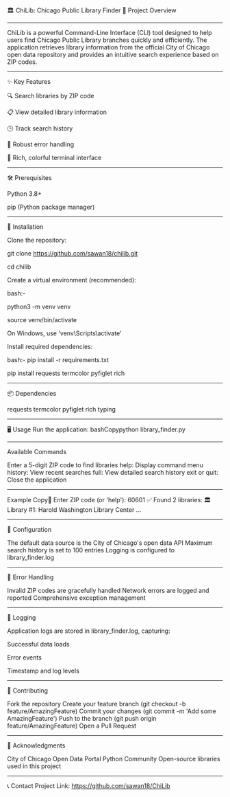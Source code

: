 🏛️ ChiLib: Chicago Public Library Finder
📝 Project Overview

---

ChiLib is a powerful Command-Line Interface (CLI) tool designed to help users find Chicago Public Library branches quickly and efficiently. The application retrieves library information from the official City of Chicago open data repository and provides an intuitive search experience based on ZIP codes.

---

✨ Key Features

🔍 Search libraries by ZIP code

📋 View detailed library information

🕒 Track search history

🚨 Robust error handling

🌈 Rich, colorful terminal interface

---

🛠️ Prerequisites

Python 3.8+

pip (Python package manager)

---

🚀 Installation

Clone the repository:

git clone https://github.com/sawan18/chilib.git

cd chilib

Create a virtual environment (recommended):

bash:-

python3 -m venv venv

source venv/bin/activate

On Windows, use 'venv\Scripts\activate'

Install required dependencies:

bash:-
pip install -r requirements.txt

pip install requests termcolor pyfiglet rich

---

📦 Dependencies

requests
termcolor
pyfiglet
rich
typing

---

🖥️ Usage
Run the application:
bashCopypython library_finder.py

---

Available Commands

Enter a 5-digit ZIP code to find libraries
help: Display command menu
history: View recent searches
full: View detailed search history
exit or quit: Close the application

---

Example
Copy📮 Enter ZIP code (or 'help'): 60601
✅ Found 2 libraries:
🏛️ Library #1: Harold Washington Library Center
...

---

🔧 Configuration

The default data source is the City of Chicago's open data API
Maximum search history is set to 100 entries
Logging is configured to library_finder.log

---

🐛 Error Handling

Invalid ZIP codes are gracefully handled
Network errors are logged and reported
Comprehensive exception management

---

📄 Logging

Application logs are stored in library_finder.log, capturing:

Successful data loads

Error events

Timestamp and log levels

---

🤝 Contributing

Fork the repository
Create your feature branch (git checkout -b feature/AmazingFeature)
Commit your changes (git commit -m 'Add some AmazingFeature')
Push to the branch (git push origin feature/AmazingFeature)
Open a Pull Request

---

🙌 Acknowledgments

City of Chicago Open Data Portal
Python Community
Open-source libraries used in this project

---

📞 Contact
Project Link: https://github.com/sawan18/ChiLib
